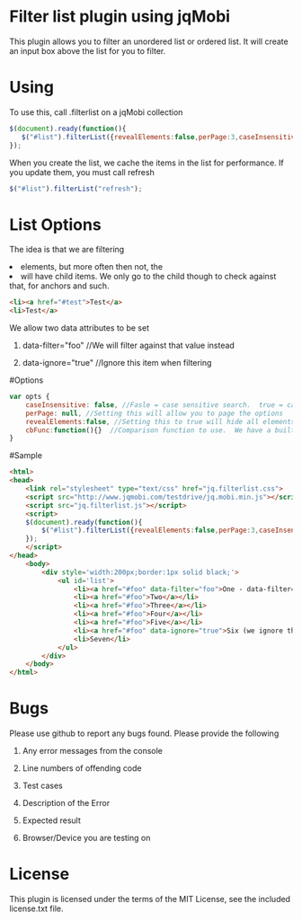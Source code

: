 # Filter list plugin using jqMobi

This plugin allows you to filter an unordered list or ordered list.  It will create an input box above the list for you to filter.

# Using

To use this, call .filterlist on a jqMobi collection

```js
$(document).ready(function(){
   $("#list").filterList({revealElements:false,perPage:3,caseInsensitive:true});
});
```

When you create the list, we cache the items in the list for performance.  If you update them, you must call refresh

```js
$("#list").filterList("refresh");
```

# List Options

The idea is that we are filtering <li> elements, but more often then not, the <li> will have child items.  We only go to the child though to check against that, for anchors and such.

```html
<li><a href="#test">Test</a>
<li>Test</a>
```

We allow two data attributes to be set

1) data-filter="foo" //We will filter against that value instead

2) data-ignore="true" //Ignore this item when filtering


#Options

```js
var opts {
    caseInsensitive: false, //Fasle = case sensitive search.  true = case insensitive
    perPage: null, //Setting this will allow you to page the options
    revealElements:false, //Setting this to true will hide all elements and only show the matching ones
    cbFunc:function(){}  //Comparison function to use.  We have a built in one, so it's best to leave this blank
}
```

#Sample 

```html
<html>
<head>
    <link rel="stylesheet" type="text/css" href="jq.filterlist.css">
    <script src="http://www.jqmobi.com/testdrive/jq.mobi.min.js"></script>
    <script src="jq.filterlist.js"></script>
    <script>
    $(document).ready(function(){
        $("#list").filterList({revealElements:false,perPage:3,caseInsensitive:true});
    });
    </script>
</head>
    <body>
        <div style='width:200px;border:1px solid black;'>
            <ul id='list'>
                <li><a href="#foo" data-filter="foo">One - data-filter="foo"</a></li>
                <li><a href="#foo">Two</a></li>
                <li><a href="#foo">Three</a></li>
                <li><a href="#foo">Four</a></li>
                <li><a href="#foo">Five</a></li>
                <li><a href="#foo" data-ignore="true">Six (we ignore this one)</a></li>
                <li>Seven</li>
            </ul>
        </div>
    </body>
</html>
```

# Bugs

Please use github to report any bugs found.  Please provide the following

1. Any error messages from the console

2. Line numbers of offending code

3. Test cases

4. Description of the Error

5. Expected result

6. Browser/Device you are testing on


# License

This plugin is licensed under the terms of the MIT License, see the included license.txt file.